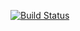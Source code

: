 [![Build Status](https://dev.azure.com/switest/az-github/_apis/build/status%2Fshandywi.azdev-github?branchName=main)](https://dev.azure.com/switest/az-github/_build/latest?definitionId=11&branchName=main)
